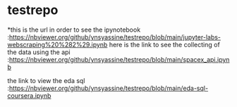 # testrepo
*this is the url in order to see the ipynotebook  
    :https://nbviewer.org/github/ynsyassine/testrepo/blob/main/jupyter-labs-webscraping%20%282%29.ipynb 
here is the link to see the collecting of the data using the api :https://nbviewer.org/github/ynsyassine/testrepo/blob/main/spacex_api.ipynb


the link to view the eda sql :https://nbviewer.org/github/ynsyassine/testrepo/blob/main/eda-sql-coursera.ipynb


